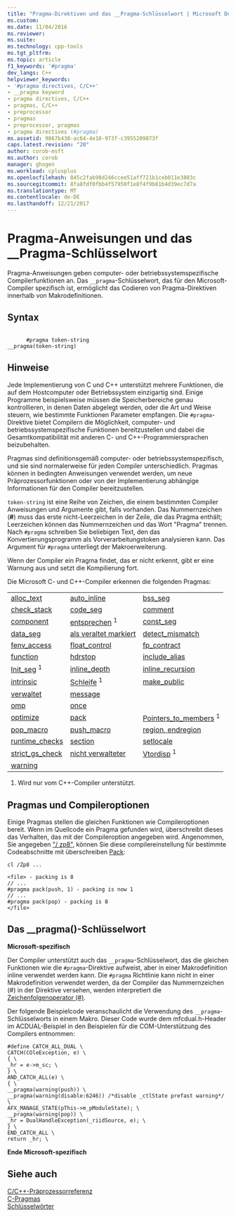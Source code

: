 ```yaml
---
title: "Pragma-Direktiven und das __Pragma-Schlüsselwort | Microsoft Docs"
ms.custom: 
ms.date: 11/04/2016
ms.reviewer: 
ms.suite: 
ms.technology: cpp-tools
ms.tgt_pltfrm: 
ms.topic: article
f1_keywords: '#pragma'
dev_langs: C++
helpviewer_keywords:
- '#pragma directives, C/C++'
- __pragma keyword
- pragma directives, C/C++
- pragmas, C/C++
- preprocessor
- pragmas
- preprocessor, pragmas
- pragma directives (#pragma)
ms.assetid: 9867b438-ac64-4e10-973f-c3955209873f
caps.latest.revision: "20"
author: corob-msft
ms.author: corob
manager: ghogen
ms.workload: cplusplus
ms.openlocfilehash: 845c2fab98d246ccee51aff721b1ceb011e3803c
ms.sourcegitcommit: 8fa8fdf0fbb4f57950f1e8f4f9b81b4d39ec7d7a
ms.translationtype: MT
ms.contentlocale: de-DE
ms.lasthandoff: 12/21/2017
---
```

# <a name="pragma-directives-and-the-pragma-keyword"></a>Pragma-Anweisungen und das __Pragma-Schlüsselwort
Pragma-Anweisungen geben computer- oder betriebssystemspezifische Compilerfunktionen an. Das `__pragma`-Schlüsselwort, das für den Microsoft-Compiler spezifisch ist, ermöglicht das Codieren von Pragma-Direktiven innerhalb von Makrodefinitionen.  
  
## <a name="syntax"></a>Syntax  
  
```  
  
      #pragma token-string  
__pragma(token-string)  
```  
  
## <a name="remarks"></a>Hinweise  
 Jede Implementierung von C und C++ unterstützt mehrere Funktionen, die auf dem Hostcomputer oder Betriebssystem einzigartig sind. Einige Programme beispielsweise müssen die Speicherbereiche genau kontrollieren, in denen Daten abgelegt werden, oder die Art und Weise steuern, wie bestimmte Funktionen Parameter empfangen. Die `#pragma`-Direktive bietet Compilern die Möglichkeit, computer- und betriebssystemspezifische Funktionen bereitzustellen und dabei die Gesamtkompatibilität mit anderen C- und C++-Programmiersprachen beizubehalten.  
  
 Pragmas sind definitionsgemäß computer- oder betriebssystemspezifisch, und sie sind normalerweise für jeden Compiler unterschiedlich. Pragmas können in bedingten Anweisungen verwendet werden, um neue Präprozessorfunktionen oder von der Implementierung abhängige Informationen für den Compiler bereitzustellen.  
  
 `token-string` ist eine Reihe von Zeichen, die einem bestimmten Compiler Anweisungen und Argumente gibt, falls vorhanden. Das Nummernzeichen (**#**) muss das erste nicht-Leerzeichen in der Zeile, die das Pragma enthält; Leerzeichen können das Nummernzeichen und das Wort "Pragma" trennen. Nach `#pragma` schreiben Sie beliebigen Text, den das Konvertierungsprogramm als Vorverarbeitungstoken analysieren kann. Das Argument für `#pragma` unterliegt der Makroerweiterung.  
  
 Wenn der Compiler ein Pragma findet, das er nicht erkennt, gibt er eine Warnung aus und setzt die Kompilierung fort.  
  
 Die Microsoft C- und C++-Compiler erkennen die folgenden Pragmas:  
  
||||  
|-|-|-|  
|[alloc_text](../preprocessor/alloc-text.md)|[auto_inline](../preprocessor/auto-inline.md)|[bss_seg](../preprocessor/bss-seg.md)|  
|[check_stack](../preprocessor/check-stack.md)|[code_seg](../preprocessor/code-seg.md)|[comment](../preprocessor/comment-c-cpp.md)|  
|[component](../preprocessor/component.md)|[entsprechen](../preprocessor/conform.md) <sup>1</sup>|[const_seg](../preprocessor/const-seg.md)|  
|[data_seg](../preprocessor/data-seg.md)|[als veraltet markiert](../preprocessor/deprecated-c-cpp.md)|[detect_mismatch](../preprocessor/detect-mismatch.md)|  
|[fenv_access](../preprocessor/fenv-access.md)|[float_control](../preprocessor/float-control.md)|[fp_contract](../preprocessor/fp-contract.md)|  
|[function](../preprocessor/function-c-cpp.md)|[hdrstop](../preprocessor/hdrstop.md)|[include_alias](../preprocessor/include-alias.md)|  
|[Init_seg](../preprocessor/init-seg.md) <sup>1</sup>|[inline_depth](../preprocessor/inline-depth.md)|[inline_recursion](../preprocessor/inline-recursion.md)|  
|[intrinsic](../preprocessor/intrinsic.md)|[Schleife](../preprocessor/loop.md) <sup>1</sup>|[make_public](../preprocessor/make-public.md)|  
|[verwaltet](../preprocessor/managed-unmanaged.md)|[message](../preprocessor/message.md)||  
|[omp](../preprocessor/omp.md)|[once](../preprocessor/once.md)||  
|[optimize](../preprocessor/optimize.md)|[pack](../preprocessor/pack.md)|[Pointers_to_members](../preprocessor/pointers-to-members.md) <sup>1</sup>|  
|[pop_macro](../preprocessor/pop-macro.md)|[push_macro](../preprocessor/push-macro.md)|[region, endregion](../preprocessor/region-endregion.md)|  
|[runtime_checks](../preprocessor/runtime-checks.md)|[section](../preprocessor/section.md)|[setlocale](../preprocessor/setlocale.md)|  
|[strict_gs_check](../preprocessor/strict-gs-check.md)|[nicht verwalteter](../preprocessor/managed-unmanaged.md)|[Vtordisp](../preprocessor/vtordisp.md) <sup>1</sup>|  
|[warning](../preprocessor/warning.md)|||  
  
 1. Wird nur vom C++-Compiler unterstützt.  
  
## <a name="pragmas-and-compiler-options"></a>Pragmas und Compileroptionen  
 Einige Pragmas stellen die gleichen Funktionen wie Compileroptionen bereit. Wenn im Quellcode ein Pragma gefunden wird, überschreibt dieses das Verhalten, das mit der Compileroption angegeben wird. Angenommen, Sie angegeben ["/ zp8"](../build/reference/zp-struct-member-alignment.md), können Sie diese compilereinstellung für bestimmte Codeabschnitte mit überschreiben [Pack](../preprocessor/pack.md):  
  
```  
cl /Zp8 ...  
  
<file> - packing is 8  
// ...  
#pragma pack(push, 1) - packing is now 1  
// ...  
#pragma pack(pop) - packing is 8  
</file>  
```  
  
## <a name="the-pragma-keyword"></a>Das __pragma()-Schlüsselwort  
 **Microsoft-spezifisch**  
  
 Der Compiler unterstützt auch das `__pragma`-Schlüsselwort, das die gleichen Funktionen wie die `#pragma`-Direktive aufweist, aber in einer Makrodefinition inline verwendet werden kann. Die `#pragma` Richtlinie kann nicht in einer Makrodefinition verwendet werden, da der Compiler das Nummernzeichen (#) in der Direktive versehen, werden interpretiert die [Zeichenfolgenoperator (#)](../preprocessor/stringizing-operator-hash.md).  
  
 Der folgende Beispielcode veranschaulicht die Verwendung des `__pragma`-Schlüsselworts in einem Makro. Dieser Code wurde dem mfcdual.h-Header im ACDUAL-Beispiel in den Beispielen für die COM-Unterstützung des Compilers entnommen:  
  
```  
#define CATCH_ALL_DUAL \  
CATCH(COleException, e) \  
{ \  
_hr = e->m_sc; \  
} \  
AND_CATCH_ALL(e) \  
{ \  
__pragma(warning(push)) \  
__pragma(warning(disable:6246)) /*disable _ctlState prefast warning*/ \  
AFX_MANAGE_STATE(pThis->m_pModuleState); \  
__pragma(warning(pop)) \  
_hr = DualHandleException(_riidSource, e); \  
} \  
END_CATCH_ALL \  
return _hr; \  
```  
  
 **Ende Microsoft-spezifisch**  
  
## <a name="see-also"></a>Siehe auch  
 [C/C++-Präprozessorreferenz](../preprocessor/c-cpp-preprocessor-reference.md)   
 [C-Pragmas](../c-language/c-pragmas.md)   
 [Schlüsselwörter](../cpp/keywords-cpp.md)